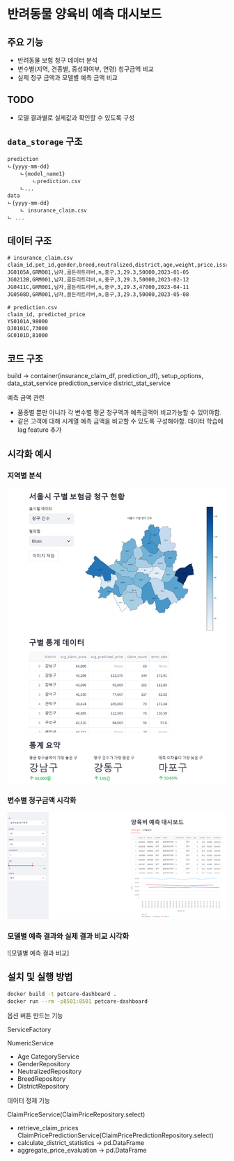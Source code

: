 # 반려동물 양육비 예측 대시보드

## 주요 기능
- 반려동물 보험 청구 데이터 분석
- 변수별(지역, 견종별, 중성화여부, 연령) 청구금액 비교
- 실제 청구 금액과 모델별 예측 금액 비교

## TODO
- 모델 결과별로 실제값과 확인할 수 있도록 구성


##  `data_storage` 구조
```
prediction
ㄴ{yyyy-mm-dd}
    ㄴ{model_name1}
        ㄴprediction.csv
    ㄴ...
data
ㄴ{yyyy-mm-dd}
    ㄴ insurance_claim.csv
ㄴ ...
```
## 데이터 구조
```csv
# insurance_claim.csv
claim_id,pet_id,gender,breed,neutralized,district,age,weight,price,issued_at
JG0105A,GRM001,남자,골든리트리버,n,중구,3,29.3,50000,2023-01-05
JG0212B,GRM001,남자,골든리트리버,n,중구,3,29.3,50000,2023-02-12
JG0411C,GRM001,남자,골든리트리버,n,중구,3,29.3,47000,2023-04-11
JG0508D,GRM001,남자,골든리트리버,n,중구,3,29.3,50000,2023-05-08
```

```csv
# prediction.csv
claim_id, predicted_price
YS0101A,98000
DJ0101C,73000
GC0101D,81000
```

## 코드 구조
build -> container(insurance_claim_df, prediction_df), setup_options, 
data_stat_service 
prediction_service
district_stat_service



예측 금액 관련  
- 품종별 뿐만 아니라 각 변수별 평균 청구액과 예측금액이 비교가능할 수 있어야함.
- 같은 고객에 대해 시계열 예측 금액을 비교할 수 있도록 구성해야함. 데이터 학습에 lag feature 추가

## 시각화 예시

### 지역별 분석
![서울시 구별 보험금 청구 현황](img/by_district.png)

###  변수별 청구금액 시각화
![변수별 청구금액 분석](img/by_variable.png)

### 모델별 예측 결과와 실제 결과 비교 시각화
![모델별 예측 결과 비교]

## 설치 및 실행 방법
```bash
docker build -t petcare-dashboard .
docker run --rm -p8501:8501 petcare-dashboard
```


옵션 버튼 만드는 기능

ServiceFactory

NumericService
- Age
CategoryService
- GenderRepository
- NeutralizedRepository
- BreedRepository
- DistrictRepository


데이터 정제 기능

ClaimPriceService(ClaimPriceRepository.select)
- retrieve_claim_prices
ClaimPricePredictionService(ClaimPricePredictionRepository.select)
- calculate_district_statistics -> pd.DataFrame
- aggregate_price_evaluation -> pd.DataFrame